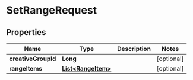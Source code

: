 

# SetRangeRequest


## Properties

Name | Type | Description | Notes
------------ | ------------- | ------------- | -------------
**creativeGroupId** | **Long** |  |  [optional]
**rangeItems** | [**List&lt;RangeItem&gt;**](RangeItem.md) |  |  [optional]



